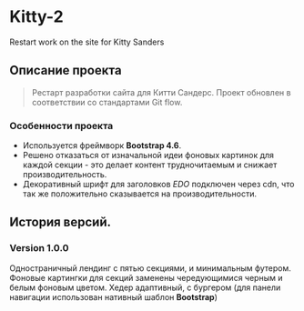 # Kitty-2
Restart work on the site for Kitty Sanders

## Описание проекта
> Рестарт разработки сайта для Китти Сандерс. Проект обновлен в соответствии со стандартами Git flow.

### Особенности проекта

- Используется фреймворк **Bootstrap 4.6**.
- Решено отказаться от изначальной идеи фоновых картинок для каждой секции - это делает контент трудночитаемым и снижает производительность.
- Декоративный шрифт для заголовков *EDO* подключен через cdn, что так же положительно сказывается на производительности.

## История версий.

### Version 1.0.0

Одностраничный лендинг с пятью секциями, и минимальным футером. Фоновые картингки для секций заменены чередующимися черным и белым фоновым цветом. Хедер адаптивный, с бургером (для панели навигации использован нативный шаблон **Bootstrap**)



